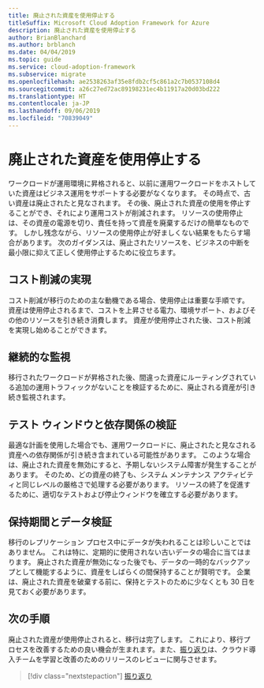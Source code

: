 ```yaml
---
title: 廃止された資産を使用停止する
titleSuffix: Microsoft Cloud Adoption Framework for Azure
description: 廃止された資産を使用停止する
author: BrianBlanchard
ms.author: brblanch
ms.date: 04/04/2019
ms.topic: guide
ms.service: cloud-adoption-framework
ms.subservice: migrate
ms.openlocfilehash: ae2538263af35e8fdb2cf5c861a2c7b0537108d4
ms.sourcegitcommit: a26c27ed72ac89198231ec4b11917a20d03bd222
ms.translationtype: HT
ms.contentlocale: ja-JP
ms.lasthandoff: 09/06/2019
ms.locfileid: "70839049"
---
```

# <a name="decommission-retired-assets"></a>廃止された資産を使用停止する

ワークロードが運用環境に昇格されると、以前に運用ワークロードをホストしていた資産はビジネス運用をサポートする必要がなくなります。 その時点で、古い資産は廃止されたと見なされます。 その後、廃止された資産の使用を停止することができ、それにより運用コストが削減されます。 リソースの使用停止は、その資産の電源を切り、責任を持って資産を廃棄するだけの簡単なものです。 しかし残念ながら、リソースの使用停止が好ましくない結果をもたらす場合があります。 次のガイダンスは、廃止されたリソースを、ビジネスの中断を最小限に抑えて正しく使用停止するために役立ちます。

## <a name="cost-savings-realization"></a>コスト削減の実現

コスト削減が移行のための主な動機である場合、使用停止は重要な手順です。 資産は使用停止されるまで、コストを上昇させる電力、環境サポート、およびその他のリソースを引き続き消費します。 資産が使用停止された後、コスト削減を実現し始めることができます。

## <a name="continued-monitoring"></a>継続的な監視

移行されたワークロードが昇格された後、間違った資産にルーティングされている追加の運用トラフィックがないことを検証するために、廃止される資産が引き続き監視されます。

## <a name="testing-windows-and-dependency-validation"></a>テスト ウィンドウと依存関係の検証

最適な計画を使用した場合でも、運用ワークロードに、廃止されたと見なされる資産への依存関係が引き続き含まれている可能性があります。 このような場合は、廃止された資産を無効にすると、予期しないシステム障害が発生することがあります。 そのため、どの資産の終了も、システム メンテナンス アクティビティと同じレベルの厳格さで処理する必要があります。 リソースの終了を促進するために、適切なテストおよび停止ウィンドウを確立する必要があります。

## <a name="holding-period-and-data-validation"></a>保持期間とデータ検証

移行のレプリケーション プロセス中にデータが失われることは珍しいことではありません。 これは特に、定期的に使用されない古いデータの場合に当てはまります。 廃止された資産が無効になった後でも、データの一時的なバックアップとして機能するように、資産をしばらくの間保持することが賢明です。 企業は、廃止された資産を破棄する前に、保持とテストのために少なくとも 30 日を見ておく必要があります。

## <a name="next-steps"></a>次の手順

廃止された資産が使用停止されると、移行は完了します。 これにより、移行プロセスを改善するための良い機会が生まれます。また、[振り返り](./retrospective.md)は、クラウド導入チームを学習と改善のためのリリースのレビューに関与させます。

> [!div class="nextstepaction"]
> [振り返り](./retrospective.md)
